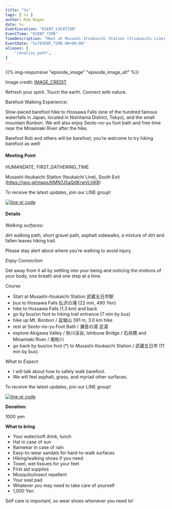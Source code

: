 ```yaml
---
title: "%s"
tags: [ %s ]
author: Rob Nugen
date: %s
EventLocation: "EVENT_LOCATION"
EventTime: "EVENT_TIME"
TimeDescription: "Meet at Musashi-Itsukaichi Station (Itsukaichi Line), South Exit at EVENT_TIME"
EventDate: "%sTEVENT_TIME:00+09:00"
aliases: [
    "/enalias_path",
]
---
```


{{% img-responsive "episode_image" "episode_image_alt" %}}

<div class="note">Image credit:
<a href="IMAGE_CREDIT">IMAGE_CREDIT</a>
</div>

Refresh your spirit. Touch the earth. Connect with nature.

Barefoot Walking Experience:

Slow-paced barefoot hike to Hossawa Falls
(one of the hundred famous waterfalls in Japan,
located in Nishitama District, Tokyo),
and the small mountain Bonbori.
We will also enjoy Seoto-no-yu foot bath and
free time near the Minamiaki River after the hike.

Barefoot Rob and others will be barefoot;
you’re welcome to try hiking barefoot as well!

#### Meeting Point

HUMANDATE, FIRST_GATHERING_TIME

Musashi-Itsukaichi Station (Itsukaichi Line), South Exit (https://goo.gl/maps/KMN7J5aQdKrwVLhK8)

To receive the latest updates, join our LINE group!

[![line qr code](//b.robnugen.com/blog/2021/thumbs/2021_sep_25_rob_line_qr_code_text_walk_and_talk.jpg)](//b.robnugen.com/blog/2021/2021_sep_25_rob_line_qr_code_text_walk_and_talk.jpg)

#### Details

*Walking surfaces:*

dirt walking path, short gravel path, asphalt sidewalks,
a mixture of dirt and fallen leaves hiking trail.

Please stay alert about
where you’re walking to avoid injury.

*Enjoy Connection*

Get away from it all by settling into your being and noticing the
motions of your body, one breath and one step at a time.

*Course*

* Start at Musashi-Itsukaichi Station 武蔵五日市駅
* bus to Hossawa Falls 払沢の滝 (22 min, 490 Yen)
* hike to Hossawa Falls (1.3 km) and back
* go by bus/on foot to hiking trail entrance (7 min by bus)
* hike up Mt. Bonbori / 盆堀山 391 m, 3.0 km hike
* rest at Seoto-no-yu Foot Bath / 瀬音の湯 足湯
* explore Akigawa Valley / 秋川渓谷, Ishibune Bridge / 石舟橋 and Minamiaki River / 南秋川
* go back by bus/on foot (*) to Musashi-Itsukaichi Station / 武蔵五日市 (11 min by bus).

*What to Expect:*

* I will talk about how to safely walk barefoot.
* We will feel asphalt, grass, and myriad other surfaces.

To receive the latest updates, join our LINE group!

[![line qr code](//b.robnugen.com/blog/2021/thumbs/2021_sep_25_rob_line_qr_code_text_walk_and_talk.jpg)](//b.robnugen.com/blog/2021/2021_sep_25_rob_line_qr_code_text_walk_and_talk.jpg)

**Donation:**

1000 yen

**What to bring**

- Your water/soft drink, lunch
- Hat in case of sun
- Rainwear in case of rain
- Easy-to-wear sandals for hard-to-walk surfaces
- Hiking/walking shoes if you need
- Towel, wet tissues for your feet
- First aid supplies
- Mosquito/insect repellent
- Your seat pad
- Whatever you may need to take care of yourself
- 1,000 Yen

Self care is important, so wear shoes whenever you need to!
